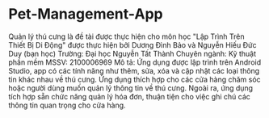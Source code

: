 # Pet-Management-App
Quản lý thú cưng là đề tài được thực hiện cho môn học "Lập Trình Trên Thiết Bị Di Động" được thực hiện bởi Dương Đình Bảo và Nguyễn Hiếu Đức Duy (bạn học)
Trường: Đại học Nguyễn Tất Thành
Chuyên ngành: Kỹ thuật phần mềm
MSSV: 2100006969 
Mô tả: Ứng dụng được lập trình trên Android Studio, app có các tính năng như thêm, sửa, xóa và cập nhật các loại thông tin khác nhau về thú cưng. Ứng dụng thích hợp cho các cửa hàng chăm sóc hoặc người dùng muốn quản lý thông tin về thú cưng. Ngoài ra, ứng dụng tích hợp sẵn chức năng quản lý hóa đơn, thuận tiện cho việc ghi chú các thông tin quan trọng cho cửa hàng.
